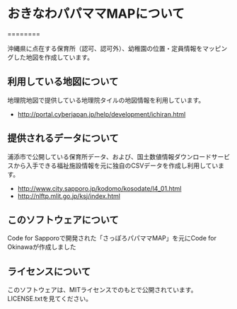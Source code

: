 # おきなわパパママMAPについて
========

沖縄県に点在する保育所（認可、認可外）、幼稚園の位置・定員情報をマッピングした地図を作成しています。

## 利用している地図について

地理院地図で提供している地理院タイルの地図情報を利用しています。

- http://portal.cyberjapan.jp/help/development/ichiran.html

## 提供されるデータについて

浦添市で公開している保育所データ、および、国土数値情報ダウンロードサービスから入手できる福祉施設情報を元に独自のCSVデータを作成し利用しています。

- http://www.city.sapporo.jp/kodomo/kosodate/l4_01.html
- http://nlftp.mlit.go.jp/ksj/index.html

## このソフトウェアについて
Code for Sapporoで開発された「さっぽろパパママMAP」を元にCode for Okinawaが作成しました

## ライセンスについて

このソフトウェアは、MITライセンスでのもとで公開されています。LICENSE.txtを見てください。
